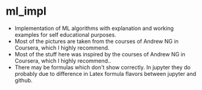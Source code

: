 # ml_impl
* Implementation of ML algorithms with explanation and working examples for self educational purposes.
* Most of the pictures are taken from the courses of Andrew NG in Coursera, which I highly recommend.
* Most of the stuff here was inspired by the courses of Andrew NG in Coursera, which I highly recommend..
* There may be formulas which don't show correctly. In jupyter they do probably due to difference in Latex formula flavors between jupyter and github.

